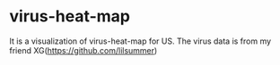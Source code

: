 # virus-heat-map

It is a visualization of virus-heat-map for US.
The virus data is from my friend XG(https://github.com/lilsummer)
